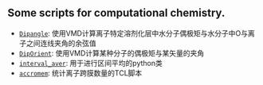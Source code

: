 ## Some scripts for computational chemistry.

* <a href="/Dipangle/README.md" target="blank">`Dipangle`</a>: 使用VMD计算离子特定溶剂化层中水分子偶极矩与水分子中O与离子之间连线夹角的余弦值
* <a href="/DipOrient/README.md" target="blank">`DipOrient`</a>: 使用VMD计算某种分子的偶极矩与某矢量的夹角
* <a href="/interval_aver/README.md" target="blank">`interval_aver`</a>: 用于进行区间平均的python类
* <a href="/accromem/README.md" target="blank">`accromem`</a>: 统计离子跨膜数量的TCL脚本